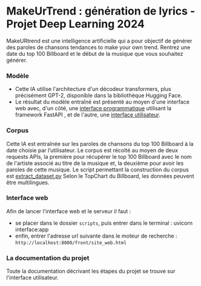 # MakeUrTrend : génération de lyrics - Projet Deep Learning 2024 

MakeURtrend est une intelligence artificielle qui a pour objectif de générer des paroles de chansons tendances to make your own trend. 
Rentrez une date du top 100 Billboard et le début de la musique que vous souhaitez générer. 

### Modèle

- Cette IA utilise l'architecture d'un décodeur transformers, plus précisément GPT-2, disponible dans la bibliothèque Hugging Face. 
- Le résultat du modèle entraîné est présenté au moyen d'une interface web avec, d'un côté, une [interface programmatique](https://github.com/jmasSN/deep_learning_project/blob/main/scripts/interface.py) utilisant la framework FastAPI , et de l'autre, une [interface utilisateur](https://github.com/jmasSN/deep_learning_project/tree/main/static). 

### Corpus 

Cette IA est entraînée sur les paroles de chansons du top 100 Billboard à la date choisie par l’utilisateur.
Le corpus est récolté au moyen de deux requests APIs, la première pour récupérer le top 100 Billboard avec le nom de l'artiste associé au titre de la musique et, la deuxième pour avoir les paroles de cette musique. Le script permettant la construction du corpus est [extract_dataset.py](https://github.com/jmasSN/deep_learning_project/blob/main/scripts/extract_dataset.py)
Selon le TopChart du Billboard, les données peuvent être multilingues.

### Interface web 

Afin de lancer l'interface web et le serveur il faut : 
- se placer dans le dossier `scripts`, puis entrer dans le terminal : uvicorn interface:app 
- enfin, entrer l'adresse url suivante dans le moteur de recherche : ``http://localhost:8000/front/site_web.html``

### La documentation du projet 

Toute la documentation décrivant les étapes du projet se trouve sur l'interface utilisateur. 
